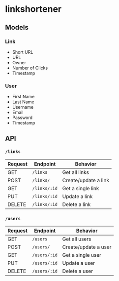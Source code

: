 # linkshortener

## Models

### Link
* Short URL
* URL
* Owner
* Number of Clicks
* Timestamp

### User
* First Name
* Last Name
* Username
* Email
* Password
* Timestamp

## API

### `/links`

| Request | Endpoint     | Behavior             |
|---------|--------------|----------------------|
| GET     | `/links`     | Get all links        |
| POST    | `/links/`    | Create/update a link |
| GET     | `/links/:id` | Get a single link    |
| PUT     | `/links/:id` | Update a link        |
| DELETE  | `/links/:id` | Delete a link        |

### `/users`

| Request | Endpoint     | Behavior             |
|---------|--------------|----------------------|
| GET     | `/users`     | Get all users        |
| POST    | `/users/`    | Create/update a user |
| GET     | `/users/:id` | Get a single user    |
| PUT     | `/users/:id` | Update a user        |
| DELETE  | `/users/:id` | Delete a user        |
